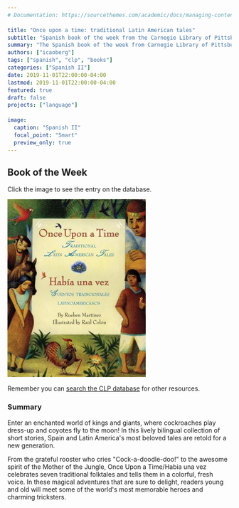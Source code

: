 ```yaml
---
# Documentation: https://sourcethemes.com/academic/docs/managing-content/

title: "Once upon a time: traditional Latin American tales"
subtitle: "Spanish book of the week from the Carnegie Library of Pittsburgh"
summary: "The Spanish book of the week from Carnegie Library of Pittsburgh"
authors: ["icaoberg"]
tags: ["spanish", "clp", "books"]
categories: ["Spanish II"]
date: 2019-11-01T22:00:00-04:00
lastmod: 2019-11-01T22:00:00-04:00
featured: true
draft: false
projects: ["language"]

image:
  caption: "Spanish II"
  focal_point: "Smart"
  preview_only: true
---
```


## Book of the Week

Click the image to see the entry on the database.

[![Book cover](book.jpg)](https://librarycatalog.einetwork.net/Record/.b29481673)

Remember you can [search the CLP database](https://www.carnegielibrary.org/) for other resources.

### Summary 

Enter an enchanted world of kings and giants, where cockroaches play dress-up and coyotes fly to the moon! In this lively bilingual collection of short stories, Spain and Latin America's most beloved tales are retold for a new generation.

From the grateful rooster who cries "Cock-a-doodle-doo!" to the awesome spirit of the Mother of the Jungle, Once Upon a Time/Habia una vez celebrates seven traditional folktales and tells them in a colorful, fresh voice. In these magical adventures that are sure to delight, readers young and old will meet some of the world's most memorable heroes and charming tricksters.
